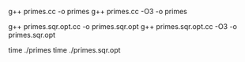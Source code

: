 g++ primes.cc -o primes
g++ primes.cc -O3 -o primes

g++ primes.sqr.opt.cc -o primes.sqr.opt
g++ primes.sqr.opt.cc -O3 -o primes.sqr.opt

time ./primes
time ./primes.sqr.opt
